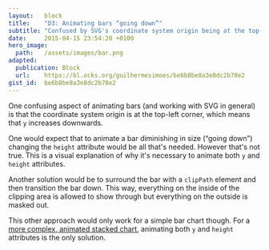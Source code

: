 ```yaml
---
layout:   block
title:    "D3: Animating bars “going down”"
subtitle: "Confused by SVG's coordinate system origin being at the top-left corner?"
date:     2015-04-15 23:54:20 +0100
hero_image:
  path:   /assets/images/bar.png
adapted:
  publication: Block
  url:    https://bl.ocks.org/guilhermesimoes/be6b8be8a3e8dc2b70e2
gist_id:  be6b8be8a3e8dc2b70e2
---
```

One confusing aspect of animating bars (and working with SVG in general) is that the coordinate system origin is at the top-left corner, which means that `y` increases downwards.

One would expect that to animate a bar diminishing in size (“going down”) changing the `height` attribute would be all that's needed. However that's not true. This is a visual explanation of why it's necessary to animate both `y` and `height` attributes.

Another solution would be to surround the bar with a `clipPath` element and then transition the bar down. This way, everything on the inside of the clipping area is allowed to show through but everything on the outside is masked out.

This other approach would only work for a simple bar chart though. For a [more complex, animated stacked chart][1], animating both `y` and `height` attributes is the only solution.

[1]: https://bl.ocks.org/guilhermesimoes/8913c15adf7dd2cab53a
